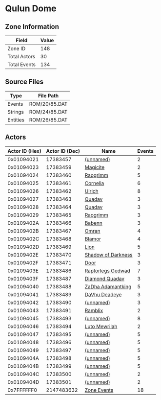 # Qulun Dome

## Zone Information

| Field        |   Value |
|--------------|---------|
| Zone ID      |     148 |
| Total Actors |      30 |
| Total Events |     134 |

## Source Files

| Type     | File Path     |
|----------|---------------|
| Events   | ROM/20/85.DAT |
| Strings  | ROM/24/85.DAT |
| Entities | ROM/26/85.DAT |

## Actors

| Actor ID (Hex)   |   Actor ID (Dec) | Name                                                             |   Events |
|------------------|------------------|------------------------------------------------------------------|----------|
| 0x01094021       |         17383457 | [(unnamed)](./17383457.md)                                       |        2 |
| 0x01094023       |         17383459 | [Magicite](./17383459%20-%20Magicite.md)                         |        2 |
| 0x01094024       |         17383460 | [Raogrimm](./17383460%20-%20Raogrimm.md)                         |        5 |
| 0x01094025       |         17383461 | [Cornelia](./17383461%20-%20Cornelia.md)                         |        6 |
| 0x01094026       |         17383462 | [Ulrich](./17383462%20-%20Ulrich.md)                             |        8 |
| 0x01094027       |         17383463 | [Quadav](./17383463%20-%20Quadav.md)                             |        3 |
| 0x01094028       |         17383464 | [Quadav](./17383464%20-%20Quadav.md)                             |        3 |
| 0x01094029       |         17383465 | [Raogrimm](./17383465%20-%20Raogrimm.md)                         |        3 |
| 0x0109402A       |         17383466 | [Babenn](./17383466%20-%20Babenn.md)                             |        3 |
| 0x0109402B       |         17383467 | [Omran](./17383467%20-%20Omran.md)                               |        4 |
| 0x0109402C       |         17383468 | [Blamor](./17383468%20-%20Blamor.md)                             |        4 |
| 0x0109402D       |         17383469 | [Lion](./17383469%20-%20Lion.md)                                 |        5 |
| 0x0109402E       |         17383470 | [Shadow of Darkness](./17383470%20-%20Shadow%20of%20Darkness.md) |        3 |
| 0x0109402F       |         17383471 | [Door](./17383471%20-%20Door.md)                                 |        3 |
| 0x0109403E       |         17383486 | [Raptorlegs Gedwad](./17383486%20-%20Raptorlegs%20Gedwad.md)     |        7 |
| 0x0109403F       |         17383487 | [Diamond Quadav](./17383487%20-%20Diamond%20Quadav.md)           |        3 |
| 0x01094040       |         17383488 | [ZaDha Adamantking](./17383488%20-%20ZaDha%20Adamantking.md)     |        5 |
| 0x01094041       |         17383489 | [DaVhu Deadeye](./17383489%20-%20DaVhu%20Deadeye.md)             |        3 |
| 0x01094042       |         17383490 | [(unnamed)](./17383490.md)                                       |        3 |
| 0x01094043       |         17383491 | [Ramblix](./17383491%20-%20Ramblix.md)                           |        2 |
| 0x01094045       |         17383493 | [(unnamed)](./17383493.md)                                       |        8 |
| 0x01094046       |         17383494 | [Luto Mewrilah](./17383494%20-%20Luto%20Mewrilah.md)             |        2 |
| 0x01094047       |         17383495 | [(unnamed)](./17383495.md)                                       |        5 |
| 0x01094048       |         17383496 | [(unnamed)](./17383496.md)                                       |        5 |
| 0x01094049       |         17383497 | [(unnamed)](./17383497.md)                                       |        5 |
| 0x0109404A       |         17383498 | [(unnamed)](./17383498.md)                                       |        5 |
| 0x0109404B       |         17383499 | [(unnamed)](./17383499.md)                                       |        5 |
| 0x0109404C       |         17383500 | [(unnamed)](./17383500.md)                                       |        2 |
| 0x0109404D       |         17383501 | [(unnamed)](./17383501.md)                                       |        2 |
| 0x7FFFFFF0       |       2147483632 | [Zone Events](./Zone%20Events.md)                                |       18 |